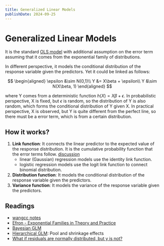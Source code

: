 ```yaml
---
title: Generalized Linear Models
publishDate: 2024-09-25
---
```


# Generalized Linear Models

It is the standard [OLS model](linear-regression.md) with additional assumption on the error term assuming that it comes from the exponential family of distributions.

In different perspective, it models the conditional distribution of the response variable given the predictors. Yet it could be linked as follows:

$$
\begin{aligned}
\epsilon &\sim N(0,1)\\
Y &= X\beta + \epsilon\\
Y &\sim N(X\beta, 1)
\end{aligned}
$$

where Y comes from a deterministic function $h(X)=X\beta+\epsilon$. In probabilistic perspective, X is fixed, but $\epsilon$ is random, so the distribution of Y is also random, which forms the conditional distribution of Y given X. In practical perspective, X is observed, but Y is quite different from the perfect line, so there must be a error term, which is from a certain distribution.

## How it works?

1. **Link function**: It connects the linear predictor to the expected value of the response distribution. It is the cumulative probability function that the error terms follow. [discussion](https://stats.stackexchange.com/questions/259683/understand-link-function-in-generalized-linear-model/259689#259689)
   - linear (Gaussian) regression models use the identity link function.
   - logistic regression models use the logit link function to connect binomial distribution.
2. **Distribution function**: It models the conditional distribution of the response variable given the predictors.
3. **Variance function**: It models the variance of the response variable given the predictors.

## Readings

- [wangcc notes](https://wangcc.me/LSHTMlearningnote/intro-GLM.html)
- [Efron - Exponential Families in Theory and Practice](https://www.amazon.com/Exponential-Institute-Mathematical-Statistics-Textbooks/dp/1108715664)
- [Bayesian GLM](https://twiecki.io/blog/2013/08/12/bayesian-glms-1/)
- [Hierarchical GLM](https://twiecki.io/blog/2014/03/17/bayesian-glms-3/): Pool and shrinkage effects
- [What if residuals are normally distributed, but y is not?](https://stats.stackexchange.com/questions/12262/what-if-residuals-are-normally-distributed-but-y-is-not/33320#33320)
